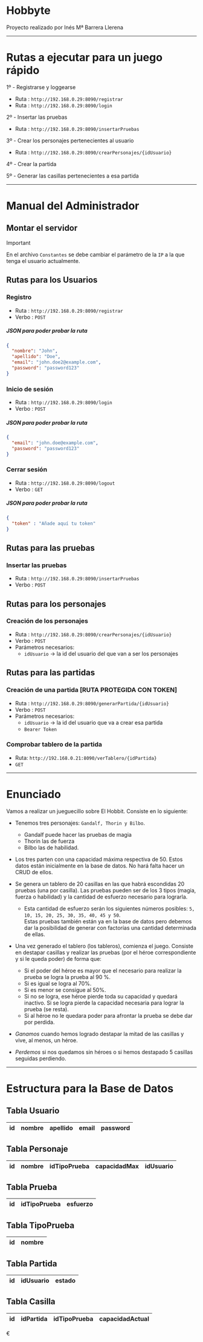 # Hobbyte

Proyecto realizado por Inés Mª Barrera Llerena

---
# Rutas a ejecutar para un juego rápido

1º - Registrarse y loggearse
- Ruta : `http://192.168.0.29:8090/registrar`
- Ruta : `http://192.168.0.29:8090/login`

2º - Insertar las pruebas
- Ruta : `http://192.168.0.29:8090/insertarPruebas`

3º - Crear los personajes pertenecientes al usuario
- Ruta : `http://192.168.0.29:8090/crearPersonajes/{idUsuario}`

4º - Crear la partida

5º - Generar las casillas pertenecientes a esa partida 

---
# Manual del Administrador

## Montar el servidor

> [!IMPORTANT]
> En el archivo `Constantes` se debe cambiar el parámetro de la `IP` a la que tenga el
> usuario actualmente.

## Rutas para los Usuarios

### Registro 
- Ruta : `http://192.168.0.29:8090/registrar`
- Verbo : `POST`

##### JSON para poder probar la ruta
```json
{
  "nombre": "John",
  "apellido": "Doe",
  "email": "john.doe2@example.com",
  "password": "password123"
}
```

### Inicio de sesión
- Ruta : `http://192.168.0.29:8090/login`
- Verbo : `POST`

##### JSON para poder probar la ruta
```json
{
  "email": "john.doe@example.com",
  "password": "password123"
}
```

### Cerrar sesión
- Ruta : `http://192.168.0.29:8090/logout`
- Verbo : `GET`

##### JSON para poder probar la ruta
```json
{
  "token" : "Añade aquí tu token"
}
```

## Rutas para las pruebas

### Insertar las pruebas
- Ruta : `http://192.168.0.29:8090/insertarPruebas`
- Verbo : `POST`

## Rutas para los personajes

### Creación de los personajes
- Ruta : `http://192.168.0.29:8090/crearPersonajes/{idUsuario}`
- Verbo : `POST`
- Parámetros necesarios:
  - `idUsuario` -> la id del usuario del que van a ser los personajes

## Rutas para las partidas

### Creación de una partida [RUTA PROTEGIDA CON TOKEN]
- Ruta : `http://192.168.0.29:8090/generarPartida/{idUsuario}`
- Verbo : `POST`
- Parámetros necesarios:
  - `idUsuario` -> la id del usuario que va a crear esa partida
  - `Bearer Token`

### Comprobar tablero de la partida
- Ruta: `http://192.168.0.21:8090/verTablero/{idPartida}`
- `GET`

----
# Enunciado

Vamos a realizar un jueguecillo sobre El Hobbit.
Consiste en lo siguiente:
- Tenemos tres personajes: `Gandalf, Thorin y Bilbo`. 
  - Gandalf puede hacer las pruebas de magia
  - Thorin las de fuerza 
  - Bilbo las de habilidad.
-  Los tres parten con una capacidad máxima respectiva de 50. Estos datos están inicialmente 
en la base de datos. No hará falta hacer un CRUD de ellos.

- Se genera un tablero de 20 casillas en las que habrá escondidas 20 pruebas (una por casilla). Las pruebas pueden 
ser de los 3 tipos (magia, fuerza o habilidad) y la cantidad de esfuerzo necesario para lograrla. 
    - Esta cantidad de esfuerzo serán los siguientes números posibles: `5, 10, 15, 20, 25, 30, 35, 40, 45 y 50`.<br> 
Estas pruebas también 
están ya en la base de datos pero debemos dar la posibilidad de generar con factorías una cantidad determinada de ellas.

- Una vez generado el tablero (los tableros), comienza el juego. Consiste en destapar casillas y realizar las pruebas 
(por el héroe correspondiente y si le queda poder) de forma que:
    - Si el poder del héroe es mayor que el necesario para realizar la prueba se logra la prueba al 90 %.
    - Si es igual se logra al 70%.
    - Si es menor se consigue al 50%.
    - Si no se logra, ese héroe pierde toda su capacidad y quedará inactivo. Si se logra pierde la capacidad necesaria para lograr la prueba (se resta).
    - Si al héroe no le quedara poder para afrontar la prueba se debe dar por perdida.
- *Ganamos* cuando hemos logrado destapar la mitad de las casillas y vive, al menos, un héroe.
- *Perdemos* si nos quedamos sin héroes o si hemos destapado 5 casillas seguidas perdiendo.

---

# Estructura para la Base de Datos 

## Tabla Usuario

| id | nombre | apellido | email | password |
|----|--------|----------|-------|-----------|

## Tabla Personaje

| id | nombre | idTipoPrueba | capacidadMax | idUsuario |
|----|--------|--------------|--------------|-----------|

## Tabla Prueba

| id | idTipoPrueba | esfuerzo |
|----|------|----------|

## Tabla TipoPrueba

| id | nombre |
|----|------|

## Tabla Partida

| id | idUsuario | estado |
|----|-----------|--------|

## Tabla Casilla

| id | idPartida | idTipoPrueba | capacidadActual |
|----|-----------|--------------|-----------------|

€